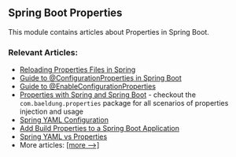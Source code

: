 ## Spring Boot Properties

This module contains articles about Properties in Spring Boot.

### Relevant Articles:
- [Reloading Properties Files in Spring](https://www.baeldung.com/spring-reloading-properties)
- [Guide to @ConfigurationProperties in Spring Boot](https://www.baeldung.com/configuration-properties-in-spring-boot)
- [Guide to @EnableConfigurationProperties](https://www.baeldung.com/spring-enable-config-properties)
- [Properties with Spring and Spring Boot](https://www.baeldung.com/properties-with-spring) - checkout the `com.baeldung.properties` package for all scenarios of properties injection and usage
- [Spring YAML Configuration](https://www.baeldung.com/spring-yaml)
- [Add Build Properties to a Spring Boot Application](https://www.baeldung.com/spring-boot-build-properties)
- [Spring YAML vs Properties](https://www.baeldung.com/spring-yaml-vs-properties)
- More articles: [[more -->]](../spring-boot-properties-2)
